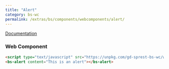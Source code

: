 ```yaml
---
title: "Alert"
category: bs-wc
permalink: /extras/bs/components/webcomponents/alert/
---
```

[Documentation](https://getbootstrap.com/docs/4.4/components/alerts)

### Web Component

<script type="text/javascript" src="https://unpkg.com/gd-sprest-bs-wc/dist/gd-sprest-bs.js"></script>
<bs-alert content="This is an alert"></bs-alert>

```html
<script type="text/javascript" src="https://unpkg.com/gd-sprest-bs-wc/wc/dist/gd-sprest-bs.js"></script>
<bs-alert content="This is an alert"></bs-alert>
```